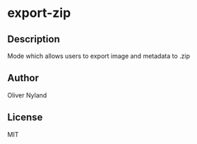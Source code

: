 # export-zip
## Description
Mode which allows users to export image and metadata to .zip
## Author
Oliver Nyland
## License
MIT
